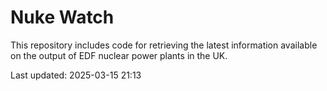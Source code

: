 # Nuke Watch

This repository includes code for retrieving the latest information available on the output of EDF nuclear power plants in the UK.

Last updated: 2025-03-15 21:13